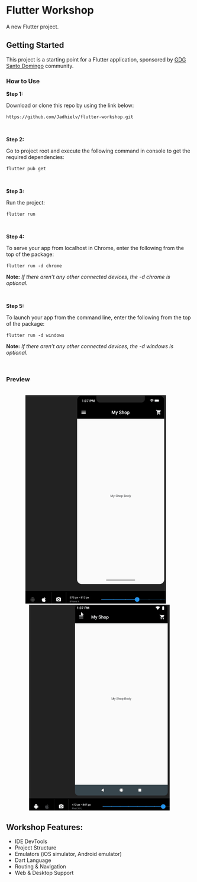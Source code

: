 # Flutter Workshop

A new Flutter project.

## Getting Started

This project is a starting point for a Flutter application, sponsored by [GDG Santo Domingo](https://github.com/gdgsantodomingo) community.

### How to Use

**Step 1:**

Download or clone this repo by using the link below:

```
https://github.com/Jadhielv/flutter-workshop.git
```

<br/>

**Step 2:**

Go to project root and execute the following command in console to get the required dependencies: 

``` 
flutter pub get 
```

<br/>

**Step 3:**

Run the project: 

``` 
flutter run
```

<br/>

**Step 4:**

To serve your app from localhost in Chrome, enter the following from the top of the package: 

``` 
flutter run -d chrome
```

**Note:** *If there aren’t any other connected devices, the -d chrome is optional.*

<br/>

**Step 5:**

To launch your app from the command line, enter the following from the top of the package:

``` 
flutter run -d windows
```

**Note:** *If there aren’t any other connected devices, the -d windows is optional.*

<br/>

### Preview

<br/>

<div align="center">
    <img width="380" title="iPhone X" src="assets/ios.gif">
        &nbsp;&nbsp;&nbsp;&nbsp;
    <img width="380" title="Pixel 3 XL" src="assets/android.gif">
</div>

## Workshop Features:

* IDE DevTools
* Project Structure
* Emulators (iOS simulator, Android emulator)
* Dart Language
* Routing & Navigation
* Web & Desktop Support